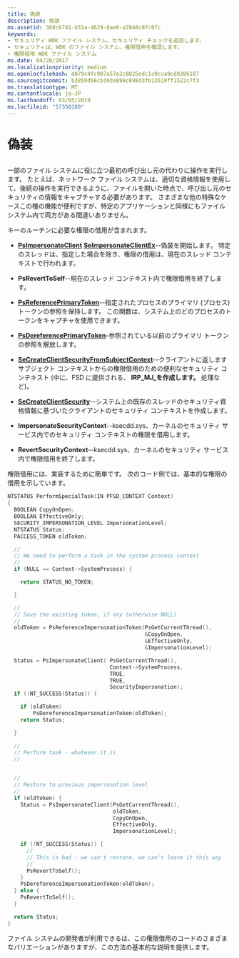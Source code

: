 ```yaml
---
title: 偽装
description: 偽装
ms.assetid: 368c6741-b51a-4629-8ae6-a7848c07c0fc
keywords:
- セキュリティ WDK ファイル システム、セキュリティ チェックを追加します。
- セキュリティは、WDK のファイル システム、権限借用を確認します。
- 権限借用 WDK ファイル システム
ms.date: 04/20/2017
ms.localizationpriority: medium
ms.openlocfilehash: d079c4fc907a57e2c8825edc1c0cca9cd0386187
ms.sourcegitcommit: b3859d56cb393e698c698d3fb13519ff1522c7f3
ms.translationtype: MT
ms.contentlocale: ja-JP
ms.lasthandoff: 03/05/2019
ms.locfileid: "57350189"
---
```

# <a name="impersonation"></a>偽装


## <span id="ddk_impersonation_if"></span><span id="DDK_IMPERSONATION_IF"></span>


一部のファイル システムに役に立つ最初の呼び出し元の代わりに操作を実行します。 たとえば、ネットワーク ファイル システムは、適切な資格情報を使用して、後続の操作を実行できるように、ファイルを開いた時点で、呼び出し元のセキュリティの情報をキャプチャする必要があります。 さまざまな他の特殊なケースこの種の機能が便利ですが、特定のアプリケーションと同様にもファイル システム内で両方がある間違いありません。

キーのルーチンに必要な権限の借用が含まれます。

-   [**PsImpersonateClient**](https://msdn.microsoft.com/library/windows/hardware/ff551907) [**SeImpersonateClientEx**](https://msdn.microsoft.com/library/windows/hardware/ff556659)--偽装を開始します。 特定のスレッドは、指定した場合を除き、権限の借用は、現在のスレッド コンテキストで行われます。

-   **PsRevertToSelf**--現在のスレッド コンテキスト内で権限借用を終了します。

-   [**PsReferencePrimaryToken**](https://msdn.microsoft.com/library/windows/hardware/ff551930)--指定されたプロセスのプライマリ (プロセス) トークンの参照を保持します。 この関数は、システム上のどのプロセスのトークンをキャプチャを使用できます。

-   [**PsDereferencePrimaryToken**](https://msdn.microsoft.com/library/windows/hardware/ff551896)-参照されている以前のプライマリ トークンの参照を解放します。

-   [**SeCreateClientSecurityFromSubjectContext**](https://msdn.microsoft.com/library/windows/hardware/ff556598)--クライアントに返しますサブジェクト コンテキストからの権限借用のための便利なセキュリティ コンテキスト (中に、FSD に提供される、 **IRP\_MJ\_を作成します。** 処理など)。

-   [**SeCreateClientSecurity**](https://msdn.microsoft.com/library/windows/hardware/ff556595)--システム上の既存のスレッドのセキュリティ資格情報に基づいたクライアントのセキュリティ コンテキストを作成します。

-   **ImpersonateSecurityContext**--ksecdd.sys、カーネルのセキュリティ サービス内でのセキュリティ コンテキストの権限を借用します。

-   **RevertSecurityContext**--ksecdd.sys、カーネルのセキュリティ サービス内で権限借用を終了します。

権限借用には、実装するために簡単です。 次のコード例では、基本的な権限の借用を示しています。

```cpp
NTSTATUS PerformSpecialTask(IN PFSD_CONTEXT Context)
{
  BOOLEAN CopyOnOpen;
  BOOLEAN EffectiveOnly;
  SECURITY_IMPERSONATION_LEVEL ImpersonationLevel;
  NTSTATUS Status;
  PACCESS_TOKEN oldToken;

  //
  // We need to perform a task in the system process context
  //
  if (NULL == Context->SystemProcess) {

    return STATUS_NO_TOKEN;

  }

  //
  // Save the existing token, if any (otherwise NULL)
  //
  oldToken = PsReferenceImpersonationToken(PsGetCurrentThread(),
                                           &CopyOnOpen,
                                           &EffectiveOnly,
                                           &ImpersonationLevel);

  Status = PsImpersonateClient( PsGetCurrentThread(),
                                Context->SystemProcess,
                                TRUE,
                                TRUE,
                                SecurityImpersonation);
  if (!NT_SUCCESS(Status)) {

    if (oldToken)
        PsDereferenceImpersonationToken(oldToken);
    return Status;

  }

  //
  // Perform task - whatever it is
  //


  //
  // Restore to previous impersonation level
  //
  if (oldToken) {
    Status = PsImpersonateClient(PsGetCurrentThread(),
                                 oldToken,
                                 CopyOnOpen,
                                 EffectiveOnly,
                                 ImpersonationLevel);

    if (!NT_SUCCESS(Status)) {
      //
      // This is bad - we can't restore, we can't leave it this way 
      //
      PsRevertToSelf();
    }
    PsDereferenceImpersonationToken(oldToken);
  } else {
    PsRevertToSelf();
  }

  return Status;
}
```

ファイル システムの開発者が利用できるは、この権限借用のコードのさまざまなバリエーションがありますが、この方法の基本的な説明を提供します。

 

 





